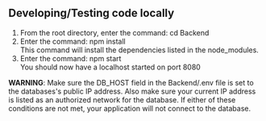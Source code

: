 ## Developing/Testing code locally
1. From the root directory, enter the command: cd Backend
2. Enter the command: npm install\
This command will install the dependencies listed in the node_modules.
3. Enter the command: npm start\
You should now have a localhost started on port 8080

**WARNING**: Make sure the DB_HOST field in the Backend/.env file is set to the databases's public IP address. Also make sure your current IP address is listed as an authorized network for the database. If either of these conditions are not met, your application will not connect to the database.
